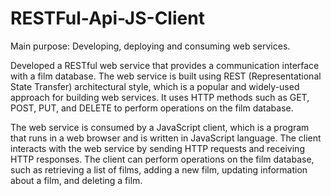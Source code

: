# RESTFul-Api-JS-Client
Main purpose: Developing, deploying and consuming web services. 

Developed a RESTful web service that provides a communication interface with a film database. The web service is built using REST (Representational State Transfer) architectural style, which is a popular and widely-used approach for building web services. It uses HTTP methods such as GET, POST, PUT, and DELETE to perform operations on the film database.

The web service is consumed by a JavaScript client, which is a program that runs in a web browser and is written in JavaScript language. The client interacts with the web service by sending HTTP requests and receiving HTTP responses. The client can perform operations on the film database, such as retrieving a list of films, adding a new film, updating information about a film, and deleting a film.
